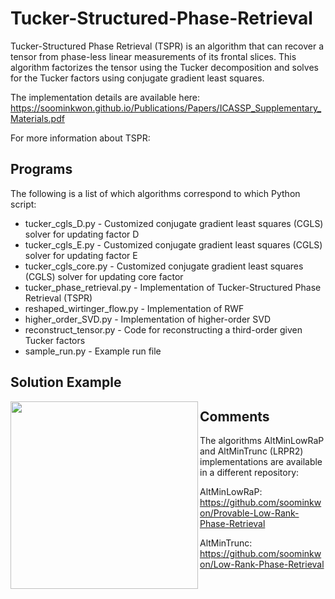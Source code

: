 # Tucker-Structured-Phase-Retrieval

Tucker-Structured Phase Retrieval (TSPR) is an algorithm that can recover a tensor from phase-less linear measurements of its frontal slices. This algorithm factorizes the tensor using the Tucker decomposition and solves for the Tucker factors using conjugate gradient least squares.

The implementation details are available here: https://soominkwon.github.io/Publications/Papers/ICASSP_Supplementary_Materials.pdf

For more information about TSPR:

## Programs
The following is a list of which algorithms correspond to which Python script:

* tucker_cgls_D.py - Customized conjugate gradient least squares (CGLS) solver for updating factor D
* tucker_cgls_E.py - Customized conjugate gradient least squares (CGLS) solver for updating factor E
* tucker_cgls_core.py - Customized conjugate gradient least squares (CGLS) solver for updating core factor
* tucker_phase_retrieval.py - Implementation of Tucker-Structured Phase Retrieval (TSPR)
* reshaped_wirtinger_flow.py - Implementation of RWF
* higher_order_SVD.py - Implementation of higher-order SVD
* reconstruct_tensor.py - Code for reconstructing a third-order given Tucker factors
* sample_run.py - Example run file


## Solution Example
<p align="center">
  <a href="url"><img src="https://github.com/soominkwon/Tucker-Structured-Phase-Retrieval/Video_Results/plane_recovery.gif" align="left" height="300" width="300" ></a>
</p>

## Comments
The algorithms AltMinLowRaP and AltMinTrunc (LRPR2) implementations are available in a different repository:

AltMinLowRaP: https://github.com/soominkwon/Provable-Low-Rank-Phase-Retrieval 

AltMinTrunc: https://github.com/soominkwon/Low-Rank-Phase-Retrieval
